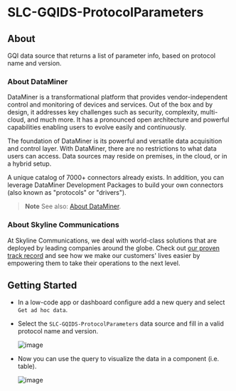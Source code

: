 # SLC-GQIDS-ProtocolParameters

## About

GQI data source that returns a list of parameter info, based on protocol name and version.

### About DataMiner

DataMiner is a transformational platform that provides vendor-independent control and monitoring of devices and services. Out of the box and by design, it addresses key challenges such as security, complexity, multi-cloud, and much more. It has a pronounced open architecture and powerful capabilities enabling users to evolve easily and continuously.

The foundation of DataMiner is its powerful and versatile data acquisition and control layer. With DataMiner, there are no restrictions to what data users can access. Data sources may reside on premises, in the cloud, or in a hybrid setup.

A unique catalog of 7000+ connectors already exists. In addition, you can leverage DataMiner Development Packages to build your own connectors (also known as "protocols" or "drivers").

> **Note**
> See also: [About DataMiner](https://aka.dataminer.services/about-dataminer).

### About Skyline Communications

At Skyline Communications, we deal with world-class solutions that are deployed by leading companies around the globe. Check out [our proven track record](https://aka.dataminer.services/about-skyline) and see how we make our customers' lives easier by empowering them to take their operations to the next level.

## Getting Started

 - In a low-code app or dashboard configure add a new query and select `Get ad hoc data`.
   
 - Select the `SLC-GQIDS-ProtocolParameters` data source and fill in a valid protocol name and version.
   
    ![image](https://github.com/SkylineCommunications/SLC-GQIDS-ProtocolParameters/assets/97225679/b0fc298b-0511-4216-99e6-bfdc7d32f88b)
  
 - Now you can use the query to visualize the data in a component (i.e. table).
   
    ![image](https://github.com/SkylineCommunications/SLC-GQIDS-ProtocolParameters/assets/97225679/02ab9f4d-1e30-4164-93dc-b6bc97ed58e6)
